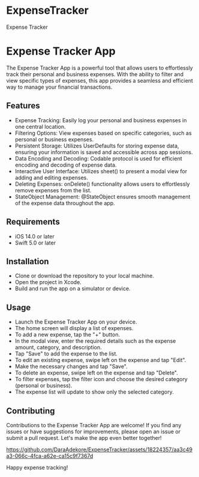 # ExpenseTracker
Expense Tracker

# Expense Tracker App
The Expense Tracker App is a powerful tool that allows users to effortlessly track their personal and business expenses. With the ability to filter and view specific types of expenses, this app provides a seamless and efficient way to manage your financial transactions.

## Features
* Expense Tracking: Easily log your personal and business expenses in one central location.
* Filtering Options: View expenses based on specific categories, such as personal or business expenses.
* Persistent Storage: Utilizes UserDefaults for storing expense data, ensuring your information is saved and accessible across app sessions.
* Data Encoding and Decoding: Codable protocol is used for efficient encoding and decoding of expense data.
* Interactive User Interface: Utilizes sheet() to present a modal view for adding and editing expenses.
* Deleting Expenses: onDelete() functionality allows users to effortlessly remove expenses from the list.
* StateObject Management: @StateObject ensures smooth management of the expense data throughout the app.
## Requirements
* iOS 14.0 or later
* Swift 5.0 or later
## Installation
* Clone or download the repository to your local machine.
* Open the project in Xcode.
* Build and run the app on a simulator or device.
## Usage
* Launch the Expense Tracker App on your device.
* The home screen will display a list of expenses.
* To add a new expense, tap the "+" button.
* In the modal view, enter the required details such as the expense amount, category, and description.
* Tap "Save" to add the expense to the list.
* To edit an existing expense, swipe left on the expense and tap "Edit".
* Make the necessary changes and tap "Save".
* To delete an expense, swipe left on the expense and tap "Delete".
* To filter expenses, tap the filter icon and choose the desired category (personal or business).
* The expense list will update to show only the selected category.
## Contributing
Contributions to the Expense Tracker App are welcome! If you find any issues or have suggestions for improvements, please open an issue or submit a pull request. Let's make the app even better together!



https://github.com/DaraAdekore/ExpenseTracker/assets/18224357/aa3c49a3-066c-4fca-a62e-ca15c9f7367d



Happy expense tracking!
